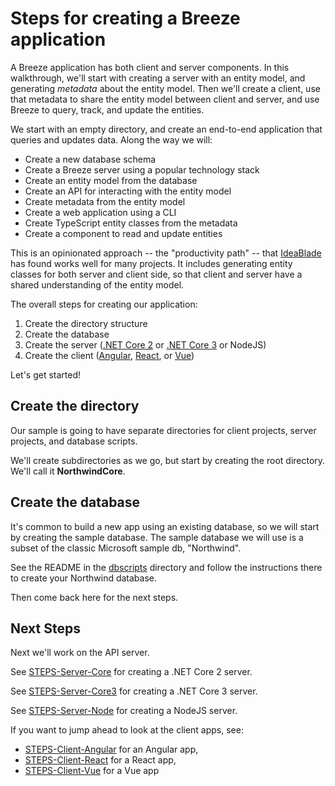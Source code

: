 # Steps for creating a Breeze application

A Breeze application has both client and server components.  In this walkthrough,
we'll start with creating a server with an entity model, and generating _metadata_ 
about the entity model.  Then we'll create a client, use that metadata to 
share the entity model between client and server, and use Breeze to query, track,
and update the entities.

We start with an empty directory, and create an end-to-end application that
queries and updates data.  Along the way we will:

- Create a new database schema
- Create a Breeze server using a popular technology stack
- Create an entity model from the database
- Create an API for interacting with the entity model
- Create metadata from the entity model
- Create a web application using a CLI
- Create TypeScript entity classes from the metadata
- Create a component to read and update entities

This is an opinionated approach -- the "productivity path" -- that 
[IdeaBlade](https://www.ideablade.com/) has found works well for many projects.  It includes generating entity classes for both server and client side, so that client and server have a shared understanding of the entity model.

The overall steps for creating our application:

1. Create the directory structure
2. Create the database
3. Create the server ([.NET Core 2](./STEPS-Server-Core.md) or [.NET Core 3](./STEPS-Server-Core3.md) or NodeJS)
4. Create the client ([Angular](./STEPS-Client-Angular.md), [React](./STEPS-Client-React.md), or [Vue](./STEPS-Client-Vue.md))

Let's get started!

## Create the directory

Our sample is going to have separate directories for client projects, server projects, and database scripts.  

We'll create subdirectories as we go, but start by creating the root directory.  We'll call it **NorthwindCore**.

## Create the database

It's common to build a new app using an existing database, so we will start by
creating the sample database.  The sample database we will use is a subset of the 
classic Microsoft sample db, "Northwind".  

See the README in the [dbscripts](./NorthwindCore/dbscripts) directory and follow the instructions there to create your Northwind database.

Then come back here for the next steps.

## Next Steps

Next we'll work on the API server.  

See [STEPS-Server-Core](./STEPS-Server-Core.md) for creating a .NET Core 2 server.

See [STEPS-Server-Core3](./STEPS-Server-Core3.md) for creating a .NET Core 3 server.

See [STEPS-Server-Node](./STEPS-Server-Node.md) for creating a NodeJS server.

If you want to jump ahead to look at the client apps, see:

- [STEPS-Client-Angular](./STEPS-Client-Angular.md) for an Angular app,
- [STEPS-Client-React](./STEPS-Client-React.md) for a React app,
- [STEPS-Client-Vue](./STEPS-Client-Vue.md) for a Vue app
